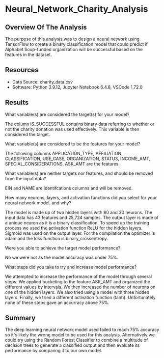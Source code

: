 # Neural_Network_Charity_Analysis
## Overview Of The Analysis
The purpose of this analysis was to design a neural network using TensorFlow to create a binary classification model that could predict if Alphabet Soup-funded organization will be successful based on the features in the dataset.
## Resources
* Data Source: charity_data.csv
* Software: Python 3.9.12, Jupyter Notebook 6.4.8, VSCode 1.72.0
## Results
What variable(s) are considered the target(s) for your model?

The column IS_SUCCESSFUL contains binary data referring to whether or not the charity donation was used effectively. This variable is then considered the target.

What variable(s) are considered to be the features for your model?

The following columns APPLICATION_TYPE, AFFILIATION, CLASSIFICATION, USE_CASE, ORGANIZATION, STATUS, INCOME_AMT, SPECIAL_CONSIDERATIONS, ASK_AMT are the features.

What variable(s) are neither targets nor features, and should be removed from the input data?

EIN and NAME are identifcations columns and will be removed.

How many neurons, layers, and activation functions did you select for your neural network model, and why?

The model is made up of two hidden layers with 80 and 30 neurons. The input data has 43 features and 25,724 samples. The output layer is made of a unique neuron as it is a binary classification. To speed up the training process we used the activation function ReLU for the hidden layers. Sigmoid was used on the output layer. For the compilation the optimizer is adam and the loss function is binary_crossentropy.

Were you able to achieve the target model performance?

No we were not as the model accuracy was under 75%.

What steps did you take to try and increase model performance?

We attempted to increase the performance of the model through several steps. We applied bucketing to the feature ASK_AMT and organized the different values by intervals. We then increased the number of neurons on one of the hidden layers. We also tried using a model with three hidden layers. Finally, we tried a different activation function (tanh). Unfortunately none of these steps gave an accurracy above 75%.

## Summary
The deep learning neural network model used failed to reach 75% accuracy so it's likely the wrong model to be used for this analysis. Alternatively we could try using the Random Forest Classifier to combine a multitude of decision trees to generate a classified output and then evaluate its performance by comparing it to our own model.
